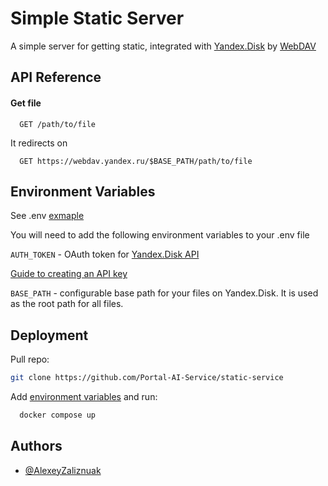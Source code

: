 
# Simple Static Server

A simple server for getting static, integrated with
[Yandex.Disk](https://disk.yandex.ru) by [WebDAV](http://www.webdav.org/specs/rfc4918.html)


## API Reference

#### Get file

```http
  GET /path/to/file
```
It redirects on

```http
  GET https://webdav.yandex.ru/$BASE_PATH/path/to/file
```


## Environment Variables

See .env [exmaple](.env.template)


You will need to add the following environment variables to your .env file

`AUTH_TOKEN` - OAuth token for [Yandex.Disk API](https://yandex.ru/dev/disk/)

[Guide to creating an API key](https://yandex.ru/dev/disk/doc/ru/concepts/quickstart#quickstart__oauth)

`BASE_PATH` - configurable base path for your files on Yandex.Disk. It is used as the root path for all files.


## Deployment

Pull repo:
```sh
git clone https://github.com/Portal-AI-Service/static-service
```

Add
[environment variables](#environment-variables)
and run:

```sh
  docker compose up
```


## Authors

- [@AlexeyZaliznuak](https://github.com/Alexey-zaliznuak)

